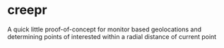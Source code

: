 creepr
======

A quick little proof-of-concept for monitor based geolocations 
and determining points of interested within a radial distance of current point
